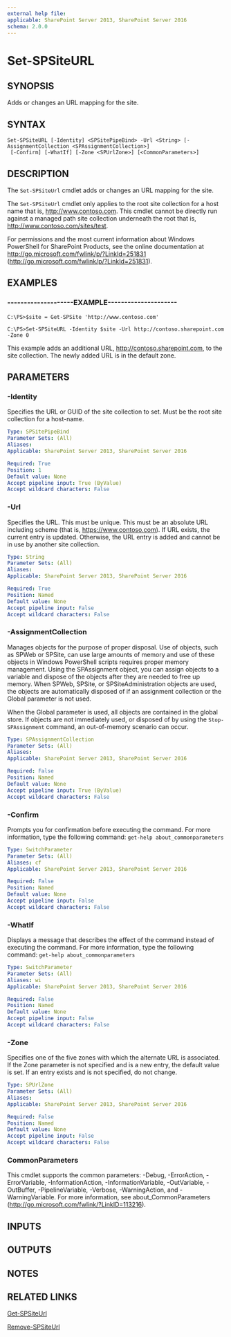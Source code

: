 ```yaml
---
external help file: 
applicable: SharePoint Server 2013, SharePoint Server 2016
schema: 2.0.0
---
```


# Set-SPSiteURL

## SYNOPSIS
Adds or changes an URL mapping for the site.


## SYNTAX

```
Set-SPSiteURL [-Identity] <SPSitePipeBind> -Url <String> [-AssignmentCollection <SPAssignmentCollection>]
 [-Confirm] [-WhatIf] [-Zone <SPUrlZone>] [<CommonParameters>]
```

## DESCRIPTION
The `Set-SPSiteUrl` cmdlet adds or changes an URL mapping for the site.

The `Set-SPSiteUrl` cmdlet only applies to the root site collection for a host name that is, http://www.contoso.com.
This cmdlet cannot be directly run against a managed path site collection underneath the root that is, http://www.contoso.com/sites/test.

For permissions and the most current information about Windows PowerShell for SharePoint Products, see the online documentation at http://go.microsoft.com/fwlink/p/?LinkId=251831 (http://go.microsoft.com/fwlink/p/?LinkId=251831).


## EXAMPLES

### --------------------EXAMPLE---------------------
```
C:\PS>$site = Get-SPSite 'http://www.contoso.com'

C:\PS>Set-SPSiteURL -Identity $site -Url http://contoso.sharepoint.com -Zone 0
```

This example adds an additional URL, http://contoso.sharepoint.com, to the site collection.
The newly added URL is in the default zone.


## PARAMETERS

### -Identity
Specifies the URL or GUID of the site collection to set.
Must be the root site collection for a host-name.

```yaml
Type: SPSitePipeBind
Parameter Sets: (All)
Aliases: 
Applicable: SharePoint Server 2013, SharePoint Server 2016

Required: True
Position: 1
Default value: None
Accept pipeline input: True (ByValue)
Accept wildcard characters: False
```

### -Url
Specifies the URL.
This must be unique.
This must be an absolute URL including scheme (that is, https://www.contoso.com).
If URL exists, the current entry is updated.
Otherwise, the URL entry is added and cannot be in use by another site collection.

```yaml
Type: String
Parameter Sets: (All)
Aliases: 
Applicable: SharePoint Server 2013, SharePoint Server 2016

Required: True
Position: Named
Default value: None
Accept pipeline input: False
Accept wildcard characters: False
```

### -AssignmentCollection
Manages objects for the purpose of proper disposal.
Use of objects, such as SPWeb or SPSite, can use large amounts of memory and use of these objects in Windows PowerShell scripts requires proper memory management.
Using the SPAssignment object, you can assign objects to a variable and dispose of the objects after they are needed to free up memory.
When SPWeb, SPSite, or SPSiteAdministration objects are used, the objects are automatically disposed of if an assignment collection or the Global parameter is not used.

When the Global parameter is used, all objects are contained in the global store.
If objects are not immediately used, or disposed of by using the `Stop-SPAssignment` command, an out-of-memory scenario can occur.

```yaml
Type: SPAssignmentCollection
Parameter Sets: (All)
Aliases: 
Applicable: SharePoint Server 2013, SharePoint Server 2016

Required: False
Position: Named
Default value: None
Accept pipeline input: True (ByValue)
Accept wildcard characters: False
```

### -Confirm
Prompts you for confirmation before executing the command.
For more information, type the following command: `get-help about_commonparameters`

```yaml
Type: SwitchParameter
Parameter Sets: (All)
Aliases: cf
Applicable: SharePoint Server 2013, SharePoint Server 2016

Required: False
Position: Named
Default value: None
Accept pipeline input: False
Accept wildcard characters: False
```

### -WhatIf
Displays a message that describes the effect of the command instead of executing the command.
For more information, type the following command: `get-help about_commonparameters`

```yaml
Type: SwitchParameter
Parameter Sets: (All)
Aliases: wi
Applicable: SharePoint Server 2013, SharePoint Server 2016

Required: False
Position: Named
Default value: None
Accept pipeline input: False
Accept wildcard characters: False
```

### -Zone
Specifies one of the five zones with which the alternate URL is associated.
If the Zone parameter is not specified and is a new entry, the default value is set.
If an entry exists and is not specified, do not change.


```yaml
Type: SPUrlZone
Parameter Sets: (All)
Aliases: 
Applicable: SharePoint Server 2013, SharePoint Server 2016

Required: False
Position: Named
Default value: None
Accept pipeline input: False
Accept wildcard characters: False
```

### CommonParameters
This cmdlet supports the common parameters: -Debug, -ErrorAction, -ErrorVariable, -InformationAction, -InformationVariable, -OutVariable, -OutBuffer, -PipelineVariable, -Verbose, -WarningAction, and -WarningVariable. For more information, see about_CommonParameters (http://go.microsoft.com/fwlink/?LinkID=113216).

## INPUTS

## OUTPUTS

## NOTES

## RELATED LINKS

[Get-SPSiteUrl]()

[Remove-SPSiteUrl]()
